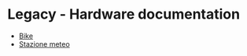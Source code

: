 # Legacy - Hardware documentation

- [Bike](./bike.md "Elettronica bici")
- [Stazione meteo](./weather_station.md "Stazione meteo")